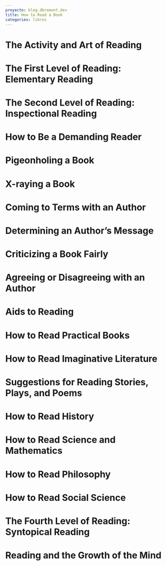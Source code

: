 ```yaml
---
proyecto: blog.dbremont.dev
title: How to Read a Book
categories: libros
---
```


<!--more-->

# The Activity and Art of Reading
# The First Level of Reading: Elementary Reading
# The Second Level of Reading: Inspectional Reading
# How to Be a Demanding Reader
# Pigeonholing a Book
# X-raying a Book
# Coming to Terms with an Author
# Determining an Author’s Message
# Criticizing a Book Fairly
# Agreeing or Disagreeing with an Author
# Aids to Reading
# How to Read Practical Books
# How to Read Imaginative Literature
# Suggestions for Reading Stories, Plays, and Poems
# How to Read History
# How to Read Science and Mathematics
# How to Read Philosophy
# How to Read Social Science
# The Fourth Level of Reading: Syntopical Reading
# Reading and the Growth of the Mind